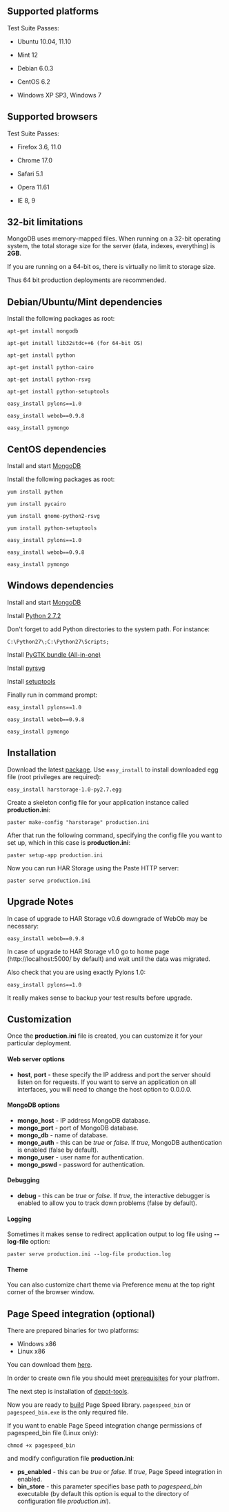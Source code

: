 ## Supported platforms ##

Test Suite Passes:

  * Ubuntu 10.04, 11.10

  * Mint 12

  * Debian 6.0.3

  * CentOS 6.2

  * Windows XP SP3, Windows 7

## Supported browsers ##

Test Suite Passes:

  * Firefox 3.6, 11.0

  * Chrome 17.0

  * Safari 5.1

  * Opera 11.61

  * IE 8, 9

## 32-bit limitations ##
MongoDB uses memory-mapped files. When running on a 32-bit operating system, the total storage size for the server (data, indexes, everything) is **2GB**.

If you are running on a 64-bit os, there is virtually no limit to storage size.

Thus 64 bit production deployments are recommended.

## Debian/Ubuntu/Mint dependencies ##

Install the following packages as root:

```
apt-get install mongodb

apt-get install lib32stdc++6 (for 64-bit OS)

apt-get install python

apt-get install python-cairo

apt-get install python-rsvg

apt-get install python-setuptools

easy_install pylons==1.0

easy_install webob==0.9.8

easy_install pymongo
```

## CentOS dependencies ##

Install and start [MongoDB](http://www.mongodb.org/downloads)

Install the following packages as root:

```
yum install python

yum install pycairo

yum install gnome-python2-rsvg

yum install python-setuptools

easy_install pylons==1.0

easy_install webob==0.9.8

easy_install pymongo
```

## Windows dependencies ##

Install and start [MongoDB](http://www.mongodb.org/downloads)

Install [Python 2.7.2](http://www.python.org/getit/releases/2.7.2/)

Don't forget to add Python directories to the system path. For instance:
```
C:\Python27\;C:\Python27\Scripts;
```

Install [PyGTK bundle (All-in-one)](http://ftp.gnome.org/pub/GNOME/binaries/win32/pygtk/)

Install [pyrsvg](http://ftp.gnome.org/pub/GNOME/binaries/win32/gnome-python-desktop/)

Install [setuptools](http://pypi.python.org/pypi/setuptools)

Finally run in command prompt:
```
easy_install pylons==1.0

easy_install webob==0.9.8

easy_install pymongo
```

## Installation ##

Download the latest [package](http://harstorage.googlecode.com/files/harstorage-1.0-py2.7.egg). Use `easy_install` to install downloaded egg file (root privileges are required):

```
easy_install harstorage-1.0-py2.7.egg
```

Create a skeleton config file for your application instance called **production.ini**:

```
paster make-config "harstorage" production.ini
```

After that run the following command, specifying the config file you want to set up, which in this case is **production.ini**:

```
paster setup-app production.ini
```

Now you can run HAR Storage using the Paste HTTP server:

```
paster serve production.ini
```

## Upgrade Notes ##
In case of upgrade to HAR Storage v0.6 downgrade of WebOb may be necessary:
```
easy_install webob==0.9.8
```

In case of upgrade to HAR Storage v1.0 go to home page (http://localhost:5000/ by default) and wait until the data was migrated.

Also check that you are using exactly Pylons 1.0:
```
easy_install pylons==1.0
```

It really makes sense to backup your test results before upgrade.

## Customization ##
Once the **production.ini** file is created, you can customize it for your particular deployment.

#### Web server options ####
  * **host**, **port** - these specify the IP address and port the server should listen on for requests. If you want to serve an application on all interfaces, you will need to change the host option to 0.0.0.0.
#### MongoDB options ####
  * **mongo\_host** - IP address MongoDB database.
  * **mongo\_port** - port of MongoDB database.
  * **mongo\_db** - name of database.
  * **mongo\_auth** - this can be _true_ or _false_. If _true_, MongoDB authentication is enabled (false by default).
  * **mongo\_user** - user name for authentication.
  * **mongo\_pswd** - password for authentication.
#### Debugging ####
  * **debug** - this can be _true_ or _false_. If _true_, the interactive debugger is enabled to allow you to track down problems (false by default).
#### Logging ####
Sometimes it makes sense to redirect application output to log file using **--log-file** option:
```
paster serve production.ini --log-file production.log
```

#### Theme ####
You can also customize chart theme via Preference menu at the top right corner of the browser window.

## Page Speed integration (optional) ##

There are prepared binaries for two platforms:
  * Windows x86
  * Linux x86

You can download them [here](http://code.google.com/p/harstorage/downloads/list).

In order to create own file you should meet [prerequisites](http://code.google.com/p/chromium/wiki/LinuxBuildInstructionsPrerequisites) for your platfrom.

The next step is installation of [depot-tools](http://dev.chromium.org/developers/how-tos/install-depot-tools).

Now you are ready to [build](http://code.google.com/p/page-speed/wiki/HowToBuildNativeLibraries) Page Speed library. `pagespeed_bin` or `pagespeed_bin.exe` is the only required file.

If you want to enable Page Speed integration change permissions of pagespeed\_bin file (Linux only):
```
chmod +x pagespeed_bin
```

and modify configuration file **production.ini**:
  * **ps\_enabled** - this can be _true_ or _false_. If _true_, Page Speed integration in enabled.
  * **bin\_store** - this parameter specifies base path to _pagespeed\_bin_ executable (by default this option is equal to the directory of configuration file _production.ini_).